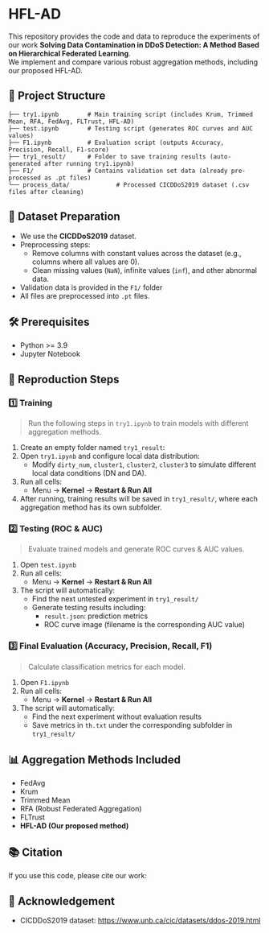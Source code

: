 
# HFL-AD

This repository provides the code and data to reproduce the experiments of our work **Solving Data Contamination in DDoS Detection: A Method Based on Hierarchical Federated Learning**.  
We implement and compare various robust aggregation methods, including our proposed HFL-AD.

## 📂 Project Structure

```
├── try1.ipynb        # Main training script (includes Krum, Trimmed Mean, RFA, FedAvg, FLTrust, HFL-AD)
├── test.ipynb        # Testing script (generates ROC curves and AUC values)
├── F1.ipynb          # Evaluation script (outputs Accuracy, Precision, Recall, F1-score)
├── try1_result/      # Folder to save training results (auto-generated after running try1.ipynb)
├── F1/               # Contains validation set data (already pre-processed as .pt files)
└── process_data/             # Processed CICDDoS2019 dataset (.csv files after cleaning)
```

## 📝 Dataset Preparation

- We use the **CICDDoS2019** dataset.
- Preprocessing steps:
  - Remove columns with constant values across the dataset (e.g., columns where all values are 0).
  - Clean missing values (`NaN`), infinite values (`inf`), and other abnormal data.
- Validation data is provided in the `F1/` folder
- All files are preprocessed into `.pt` files.

## 🛠️ Prerequisites

- Python >= 3.9
- Jupyter Notebook

## 🚀 Reproduction Steps

### 1️⃣ Training

> Run the following steps in `try1.ipynb` to train models with different aggregation methods.

1. Create an empty folder named `try1_result`:
2. Open `try1.ipynb` and configure local data distribution:
   - Modify `dirty_num`, `cluster1`, `cluster2`, `cluster3` to simulate different local data conditions (DN and DA).
3. Run all cells:
   - Menu → **Kernel** → **Restart & Run All**
4. After running, training results will be saved in `try1_result/`, where each aggregation method has its own subfolder.

### 2️⃣ Testing (ROC & AUC)

> Evaluate trained models and generate ROC curves & AUC values.

1. Open `test.ipynb`
2. Run all cells:
   - Menu → **Kernel** → **Restart & Run All**
3. The script will automatically:
   - Find the next untested experiment in `try1_result/`
   - Generate testing results including:
     - `result.json`: prediction metrics
     - ROC curve image (filename is the corresponding AUC value)

### 3️⃣ Final Evaluation (Accuracy, Precision, Recall, F1)

> Calculate classification metrics for each model.

1. Open `F1.ipynb`
2. Run all cells:
   - Menu → **Kernel** → **Restart & Run All**
3. The script will automatically:
   - Find the next experiment without evaluation results
   - Save metrics in `th.txt` under the corresponding subfolder in `try1_result/`

## 📊 Aggregation Methods Included

- FedAvg
- Krum
- Trimmed Mean
- RFA (Robust Federated Aggregation)
- FLTrust
- **HFL-AD (Our proposed method)**



## 📚 Citation

If you use this code, please cite our work:


## 🤝 Acknowledgement

- CICDDoS2019 dataset: https://www.unb.ca/cic/datasets/ddos-2019.html
